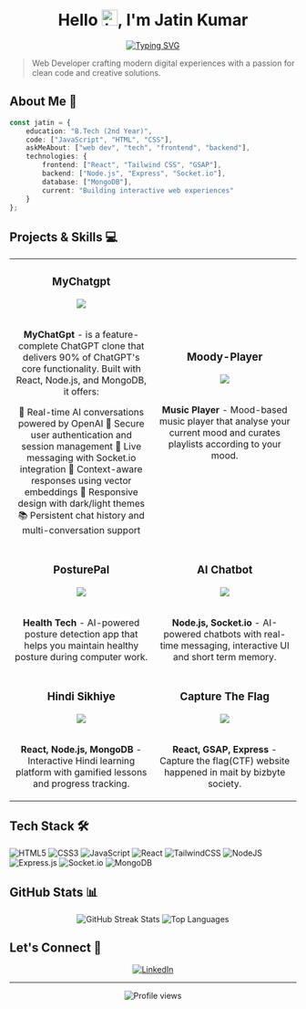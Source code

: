 <div align="center">
  
  # Hello <img src="https://user-images.githubusercontent.com/1303154/88677602-1635ba80-d120-11ea-84d8-d263ba5fc3c0.gif" width="28px" alt="hi">, I'm Jatin Kumar
  
  [![Typing SVG](https://readme-typing-svg.herokuapp.com?font=Fira+Code&pause=1000&color=4F46E5&center=true&vCenter=true&width=435&lines=Full+Stack+Developer;B.Tech+Student;Tech+Explorer)](https://git.io/typing-svg)
</div>

> Web Developer crafting modern digital experiences with a passion for clean code and creative solutions.

## About Me 🚀

```typescript
const jatin = {
    education: "B.Tech (2nd Year)",
    code: ["JavaScript", "HTML", "CSS"],
    askMeAbout: ["web dev", "tech", "frontend", "backend"],
    technologies: {
        frontend: ["React", "Tailwind CSS", "GSAP"],
        backend: ["Node.js", "Express", "Socket.io"],
        database: ["MongoDB"],
        current: "Building interactive web experiences"
    }
};
```

## Projects & Skills 💻

<table>
<tr>
<td width="50%">
<h3 align="center">MyChatgpt</h3>
<div align="center">
<a href="https://github.com/ijatinydv/MyChatgpt" target="_blank"><img src="https://img.shields.io/badge/CODE-ff9?style=for-the-badge&logo=github&logoColor=black"></a>
<br>
<br>
<p><strong>MyChatGpt</strong> - is a feature-complete ChatGPT clone that delivers 90% of ChatGPT's core functionality. Built with React, Node.js, and MongoDB, it offers:

🤖 Real-time AI conversations powered by OpenAI
🔐 Secure user authentication and session management
💬 Live messaging with Socket.io integration
🧠 Context-aware responses using vector embeddings
📱 Responsive design with dark/light themes
📚 Persistent chat history and multi-conversation support</p>
</div>
</td>

<td width="50%">
<h3 align="center">Moody-Player</h3>
<div align="center">
<a href="https://github.com/ijatinydv/Moody-Player" target="_blank"><img src="https://img.shields.io/badge/CODE-ff9?style=for-the-badge&logo=github&logoColor=black"></a>
<br>
<br>
<p><strong>Music Player</strong> - Mood-based music player that analyse your current mood and curates playlists according to your mood.</p>
</div>
</td>
</tr>

<tr>
<td width="50%">
<h3 align="center">PosturePal</h3>
<div align="center">
<a href="https://github.com/ijatinydv/Posture-Pal" target="_blank"><img src="https://img.shields.io/badge/CODE-ff9?style=for-the-badge&logo=github&logoColor=black"></a>
<br>
<br>
<p><strong>Health Tech</strong> - AI-powered posture detection app that helps you maintain healthy posture during computer work.</p>
</div>
</td>

<td width="50%">
<h3 align="center">AI Chatbot</h3>
<div align="center">
<a href="https://github.com/ijatinydv/Backend" target="_blank"><img src="https://img.shields.io/badge/CODE-ff9?style=for-the-badge&logo=github&logoColor=black"></a>
<br>
<br>
<p><strong>Node.js, Socket.io</strong> - AI-powered chatbots with real-time messaging, interactive UI and short term memory.</p>
</div>
</td>
</tr>

<tr>
<td width="50%">
<h3 align="center">Hindi Sikhiye</h3>
<div align="center">
<a href="https://github.com/ijatinydv/hindi-sikhiye" target="_blank"><img src="https://img.shields.io/badge/CODE-ff9?style=for-the-badge&logo=github&logoColor=black"></a>
<br>
<br>
<p><strong>React, Node.js, MongoDB</strong> - Interactive Hindi learning platform with gamified lessons and progress tracking.</p>
</div>
</td>

<td width="50%">
<h3 align="center">Capture The Flag</h3>
<div align="center">
<a href="https://github.com/ijatinydv/capture-the-flag" target="_blank"><img src="https://img.shields.io/badge/CODE-ff9?style=for-the-badge&logo=github&logoColor=black"></a>
<br>
<br>
<p><strong>React, GSAP, Express</strong> - Capture the flag(CTF) website happened in mait by bizbyte society.</p>
</div>
</td>
</tr>
</table>

## Tech Stack 🛠️

![HTML5](https://img.shields.io/badge/html5-%23E34F26.svg?style=for-the-badge&logo=html5&logoColor=white)
![CSS3](https://img.shields.io/badge/css3-%231572B6.svg?style=for-the-badge&logo=css3&logoColor=white)
![JavaScript](https://img.shields.io/badge/javascript-%23323330.svg?style=for-the-badge&logo=javascript&logoColor=%23F7DF1E)
![React](https://img.shields.io/badge/react-%2320232a.svg?style=for-the-badge&logo=react&logoColor=%2361DAFB)
![TailwindCSS](https://img.shields.io/badge/tailwindcss-%2338B2AC.svg?style=for-the-badge&logo=tailwind-css&logoColor=white)
![NodeJS](https://img.shields.io/badge/node.js-6DA55F?style=for-the-badge&logo=node.js&logoColor=white)
![Express.js](https://img.shields.io/badge/express.js-%23404d59.svg?style=for-the-badge&logo=express&logoColor=%2361DAFB)
![Socket.io](https://img.shields.io/badge/socket.io-%23404d59.svg?style=for-the-badge&logo=socket.io&logoColor=white)
![MongoDB](https://img.shields.io/badge/MongoDB-%234ea94b.svg?style=for-the-badge&logo=mongodb&logoColor=white)

## GitHub Stats 📊

<div align="center">
  <img src="https://github-readme-streak-stats.herokuapp.com/?user=ijatinydv&theme=tokyonight&hide_border=true" alt="GitHub Streak Stats" />
  <img src="https://github-readme-stats.vercel.app/api/top-langs/?username=ijatinydv&theme=tokyonight&hide_border=true&layout=compact" alt="Top Languages" />
</div>

## Let's Connect 🤝

<div align="center">
  <a href="https://www.linkedin.com/in/jatin-kumar-a5655b30a/">
    <img src="https://img.shields.io/badge/LinkedIn-%230077B5.svg?style=for-the-badge&logo=linkedin&logoColor=white" alt="LinkedIn" />
  </a>
</div>

---

<div align="center">
  <img src="https://komarev.com/ghpvc/?username=ijatinydv&style=flat-square&color=blue" alt="Profile views" />
</div>
